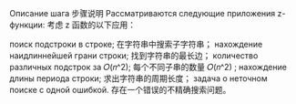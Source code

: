 Описание шага  步骤说明
Рассматриваются следующие приложения z-функции:
考虑 z 函数的以下应用：

поиск подстроки в строке;
在字符串中搜索子字符串；
нахождение наидлиннейшей грани строки;
找到字符串的最长边；
количество различных подстрок за 𝑂(𝑛^2);
每个不同子串的数量 𝑂(𝑛^2) ;
нахождение длины периода строки;
求出字符串的周期长度；
задача о неточном поиске с одной ошибкой.
存在一个错误的不精确搜索问题。